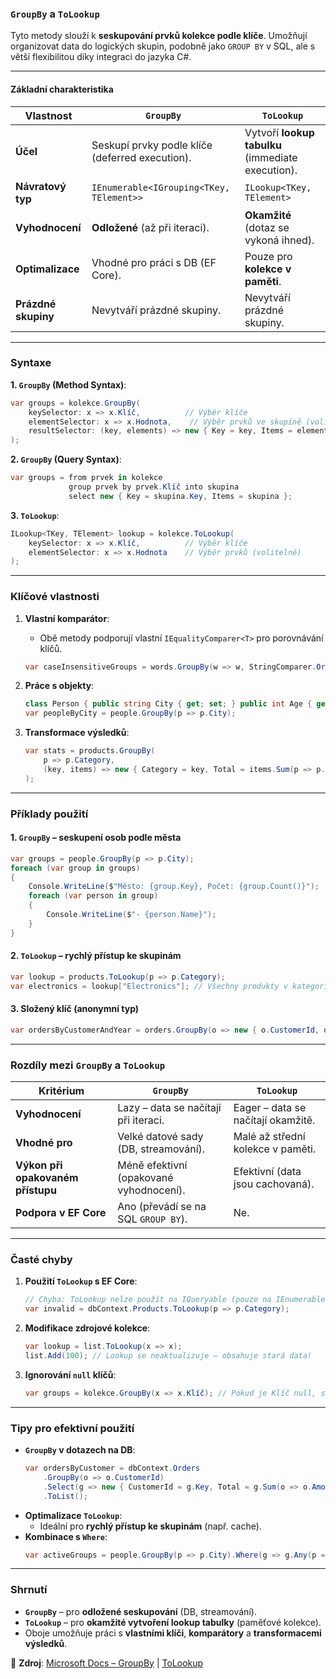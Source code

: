 ﻿
### **`GroupBy` a `ToLookup`**  

Tyto metody slouží k **seskupování prvků kolekce podle klíče**. Umožňují organizovat data do logických skupin, podobně jako `GROUP BY` v SQL, ale s větší flexibilitou díky integraci do jazyka C#.

---

#### **Základní charakteristika**  

| Vlastnost               | **`GroupBy`**                          | **`ToLookup`**                        |
|-------------------------|----------------------------------------|----------------------------------------|
| **Účel**                | Seskupí prvky podle klíče (deferred execution). | Vytvoří **lookup tabulku** (immediate execution). |
| **Návratový typ**       | `IEnumerable<IGrouping<TKey, TElement>>` | `ILookup<TKey, TElement>`             |
| **Vyhodnocení**         | **Odložené** (až při iteraci).         | **Okamžité** (dotaz se vykoná ihned).  |
| **Optimalizace**        | Vhodné pro práci s DB (EF Core).       | Pouze pro **kolekce v paměti**.        |
| **Prázdné skupiny**     | Nevytváří prázdné skupiny.             | Nevytváří prázdné skupiny.             |

---

### **Syntaxe**  

**1. `GroupBy` (Method Syntax)**:  
```csharp
var groups = kolekce.GroupBy(
    keySelector: x => x.Klíč,          // Výběr klíče
    elementSelector: x => x.Hodnota,    // Výběr prvků ve skupině (volitelné)
    resultSelector: (key, elements) => new { Key = key, Items = elements } // Transformace výsledku (volitelné)
);
```

**2. `GroupBy` (Query Syntax)**:  
```csharp
var groups = from prvek in kolekce
             group prvek by prvek.Klíč into skupina
             select new { Key = skupina.Key, Items = skupina };
```

**3. `ToLookup`**:  
```csharp
ILookup<TKey, TElement> lookup = kolekce.ToLookup(
    keySelector: x => x.Klíč,          // Výběr klíče
    elementSelector: x => x.Hodnota    // Výběr prvků (volitelné)
);
```

---

### **Klíčové vlastnosti**  

1. **Vlastní komparátor**:  
   - Obě metody podporují vlastní `IEqualityComparer<T>` pro porovnávání klíčů.  
   ```csharp
   var caseInsensitiveGroups = words.GroupBy(w => w, StringComparer.OrdinalIgnoreCase);
   ```

2. **Práce s objekty**:  
   ```csharp
   class Person { public string City { get; set; } public int Age { get; set; } }
   var peopleByCity = people.GroupBy(p => p.City);
   ```

3. **Transformace výsledků**:  
   ```csharp
   var stats = products.GroupBy(
       p => p.Category,
       (key, items) => new { Category = key, Total = items.Sum(p => p.Price) }
   );
   ```

---

### **Příklady použití**  

#### **1. `GroupBy` – seskupení osob podle města**  

```csharp
var groups = people.GroupBy(p => p.City);
foreach (var group in groups)
{
    Console.WriteLine($"Město: {group.Key}, Počet: {group.Count()}");
    foreach (var person in group)
    {
        Console.WriteLine($"- {person.Name}");
    }
}
```

#### **2. `ToLookup` – rychlý přístup ke skupinám**  

```csharp
var lookup = products.ToLookup(p => p.Category);
var electronics = lookup["Electronics"]; // Všechny produkty v kategorii "Electronics"
```

#### **3. Složený klíč (anonymní typ)**  

```csharp
var ordersByCustomerAndYear = orders.GroupBy(o => new { o.CustomerId, o.OrderDate.Year });
```

---

### **Rozdíly mezi `GroupBy` a `ToLookup`**  

| Kritérium               | **`GroupBy`**                          | **`ToLookup`**                        |
|-------------------------|----------------------------------------|----------------------------------------|
| **Vyhodnocení**         | Lazy – data se načítají při iteraci.   | Eager – data se načítají okamžitě.     |
| **Vhodné pro**          | Velké datové sady (DB, streamování).   | Malé až střední kolekce v paměti.      |
| **Výkon při opakovaném přístupu** | Méně efektivní (opakované vyhodnocení). | Efektivní (data jsou cachovaná).       |
| **Podpora v EF Core**   | Ano (převádí se na SQL `GROUP BY`).    | Ne.                                    |

---

### **Časté chyby**  

1. **Použití `ToLookup` s EF Core**:  
   ```csharp
   // Chyba: ToLookup nelze použít na IQueryable (pouze na IEnumerable)!
   var invalid = dbContext.Products.ToLookup(p => p.Category);
   ```

2. **Modifikace zdrojové kolekce**:  
   ```csharp
   var lookup = list.ToLookup(x => x);
   list.Add(100); // Lookup se neaktualizuje – obsahuje stará data!
   ```

3. **Ignorování `null` klíčů**:  
   ```csharp
   var groups = kolekce.GroupBy(x => x.Klíč); // Pokud je Klíč null, skupina bude mít klíč null.
   ```

---

### **Tipy pro efektivní použití**  

- **`GroupBy` v dotazech na DB**:  
  ```csharp
  var ordersByCustomer = dbContext.Orders
      .GroupBy(o => o.CustomerId)
      .Select(g => new { CustomerId = g.Key, Total = g.Sum(o => o.Amount) })
      .ToList();
  ```
- **Optimalizace `ToLookup`**:  
  - Ideální pro **rychlý přístup ke skupinám** (např. cache).  
- **Kombinace s `Where`**:  
  ```csharp
  var activeGroups = people.GroupBy(p => p.City).Where(g => g.Any(p => p.IsActive));
  ```

---

### **Shrnutí**  

- **`GroupBy`** – pro **odložené seskupování** (DB, streamování).  
- **`ToLookup`** – pro **okamžité vytvoření lookup tabulky** (paměťové kolekce).  
- Oboje umožňuje práci s **vlastními klíči**, **komparátory** a **transformacemi výsledků**.  

📖 **Zdroj**: [Microsoft Docs – GroupBy](https://learn.microsoft.com/cs-cz/dotnet/api/system.linq.enumerable.groupby) | [ToLookup](https://learn.microsoft.com/cs-cz/dotnet/api/system.linq.enumerable.tolookup)

